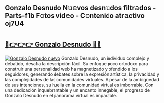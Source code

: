 ## Gonzalo Desnudo N𝚞𝚎vos desn𝚞dos filtr𝚊dos - Parts-f1b F𝚘tos vid𝚎o - C𝚘ntenido atr𝚊ctivo oj7U4

# <h2><a href="http://mb3047.tromn.icu/?c=Gonzalo+Desnudo">🔗👉👉👉 Gonzalo Desnudo 🔗🔗</a></h2>

[![Gonzalo Desnudo nuevo](https://i.imgur.com/pEAQMta.gif)](http://mb3047.tromn.icu/?c=Gonzalo+Desnudo)
Gonzalo Desnudo, un individuo complejo y debatido, desafía la descripción fácil. Su enfoque poco ortodoxo para construir una personalidad web ha magnetizado y ofendido a los seguidores, generando debates sobre la expresión artística, la privacidad y las complejidades de las comunidades virtuales. A pesar de la ambigüedad de sus intenciones, su huella en la comunidad virtual es imborrable. Con una dedicación inquebrantable y un encanto innegable, el progreso de Gonzalo Desnudo en el panorama virtual es imparable.
